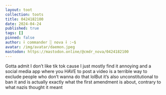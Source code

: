 ```yaml
---
layout: toot
collection: toots
title: 0424182100
date: 2024-04-24
published: true
tags: []
pinned: false
author: ⸸ commander ░ nova ⸸ :~$
avatar: /img/avatar/daemon.jpeg
mastodon: https://mastodon.online/@cmdr_nova/0424182100
---
```


Gotta admit I don’t like tik tok cause I just mostly find it annoying and a social media app where you HAVE to post a video is a terrible way to exclude people who don’t wanna do that lolBut it’s also unconstitutional to ban it and is actually exactly what the first amendment is about, contrary to what nazis thought it meant
